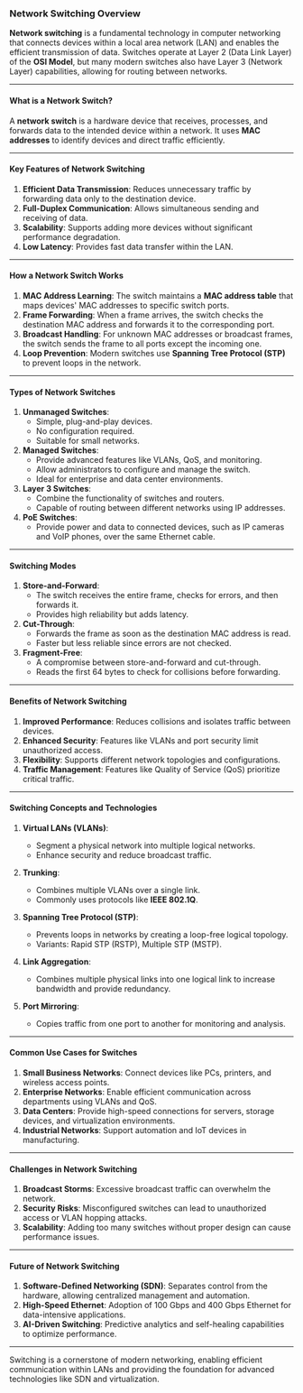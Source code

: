 ### Network Switching Overview  

**Network switching** is a fundamental technology in computer networking that connects devices within a local area network (LAN) and enables the efficient transmission of data. Switches operate at Layer 2 (Data Link Layer) of the **OSI Model**, but many modern switches also have Layer 3 (Network Layer) capabilities, allowing for routing between networks.  

---

#### **What is a Network Switch?**  
A **network switch** is a hardware device that receives, processes, and forwards data to the intended device within a network. It uses **MAC addresses** to identify devices and direct traffic efficiently.  

---

#### **Key Features of Network Switching**  
1. **Efficient Data Transmission**: Reduces unnecessary traffic by forwarding data only to the destination device.  
2. **Full-Duplex Communication**: Allows simultaneous sending and receiving of data.  
3. **Scalability**: Supports adding more devices without significant performance degradation.  
4. **Low Latency**: Provides fast data transfer within the LAN.  

---

#### **How a Network Switch Works**  
1. **MAC Address Learning**: The switch maintains a **MAC address table** that maps devices' MAC addresses to specific switch ports.  
2. **Frame Forwarding**: When a frame arrives, the switch checks the destination MAC address and forwards it to the corresponding port.  
3. **Broadcast Handling**: For unknown MAC addresses or broadcast frames, the switch sends the frame to all ports except the incoming one.  
4. **Loop Prevention**: Modern switches use **Spanning Tree Protocol (STP)** to prevent loops in the network.  

---

#### **Types of Network Switches**  
1. **Unmanaged Switches**:  
   - Simple, plug-and-play devices.  
   - No configuration required.  
   - Suitable for small networks.  
2. **Managed Switches**:  
   - Provide advanced features like VLANs, QoS, and monitoring.  
   - Allow administrators to configure and manage the switch.  
   - Ideal for enterprise and data center environments.  
3. **Layer 3 Switches**:  
   - Combine the functionality of switches and routers.  
   - Capable of routing between different networks using IP addresses.  
4. **PoE Switches**:  
   - Provide power and data to connected devices, such as IP cameras and VoIP phones, over the same Ethernet cable.  

---

#### **Switching Modes**  
1. **Store-and-Forward**:  
   - The switch receives the entire frame, checks for errors, and then forwards it.  
   - Provides high reliability but adds latency.  
2. **Cut-Through**:  
   - Forwards the frame as soon as the destination MAC address is read.  
   - Faster but less reliable since errors are not checked.  
3. **Fragment-Free**:  
   - A compromise between store-and-forward and cut-through.  
   - Reads the first 64 bytes to check for collisions before forwarding.  

---

#### **Benefits of Network Switching**  
1. **Improved Performance**: Reduces collisions and isolates traffic between devices.  
2. **Enhanced Security**: Features like VLANs and port security limit unauthorized access.  
3. **Flexibility**: Supports different network topologies and configurations.  
4. **Traffic Management**: Features like Quality of Service (QoS) prioritize critical traffic.  

---

#### **Switching Concepts and Technologies**  

1. **Virtual LANs (VLANs)**:  
   - Segment a physical network into multiple logical networks.  
   - Enhance security and reduce broadcast traffic.  
   
2. **Trunking**:  
   - Combines multiple VLANs over a single link.  
   - Commonly uses protocols like **IEEE 802.1Q**.  

3. **Spanning Tree Protocol (STP)**:  
   - Prevents loops in networks by creating a loop-free logical topology.  
   - Variants: Rapid STP (RSTP), Multiple STP (MSTP).  

4. **Link Aggregation**:  
   - Combines multiple physical links into one logical link to increase bandwidth and provide redundancy.  

5. **Port Mirroring**:  
   - Copies traffic from one port to another for monitoring and analysis.  

---

#### **Common Use Cases for Switches**  
1. **Small Business Networks**: Connect devices like PCs, printers, and wireless access points.  
2. **Enterprise Networks**: Enable efficient communication across departments using VLANs and QoS.  
3. **Data Centers**: Provide high-speed connections for servers, storage devices, and virtualization environments.  
4. **Industrial Networks**: Support automation and IoT devices in manufacturing.  

---

#### **Challenges in Network Switching**  
1. **Broadcast Storms**: Excessive broadcast traffic can overwhelm the network.  
2. **Security Risks**: Misconfigured switches can lead to unauthorized access or VLAN hopping attacks.  
3. **Scalability**: Adding too many switches without proper design can cause performance issues.  

---

#### **Future of Network Switching**  
1. **Software-Defined Networking (SDN)**: Separates control from the hardware, allowing centralized management and automation.  
2. **High-Speed Ethernet**: Adoption of 100 Gbps and 400 Gbps Ethernet for data-intensive applications.  
3. **AI-Driven Switching**: Predictive analytics and self-healing capabilities to optimize performance.  

---

Switching is a cornerstone of modern networking, enabling efficient communication within LANs and providing the foundation for advanced technologies like SDN and virtualization.
